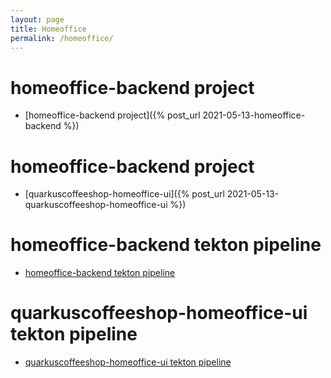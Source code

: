 ```yaml
---
layout: page
title: Homeoffice
permalink: /homeoffice/
---
```


# homeoffice-backend project
* [homeoffice-backend project]({% post_url 2021-05-13-homeoffice-backend  %})

# homeoffice-backend project
* [quarkuscoffeeshop-homeoffice-ui]({% post_url 2021-05-13-quarkuscoffeeshop-homeoffice-ui %})

# homeoffice-backend tekton pipeline
* [homeoffice-backend tekton pipeline](https://github.com/quarkuscoffeeshop/tekton-pipelines/blob/master/homeoffice-backend/README.md)

# quarkuscoffeeshop-homeoffice-ui tekton pipeline
* [quarkuscoffeeshop-homeoffice-ui tekton pipeline](https://github.com/quarkuscoffeeshop/tekton-pipelines/blob/master/quarkuscoffeeshop-homeoffice-ui/README.md)


